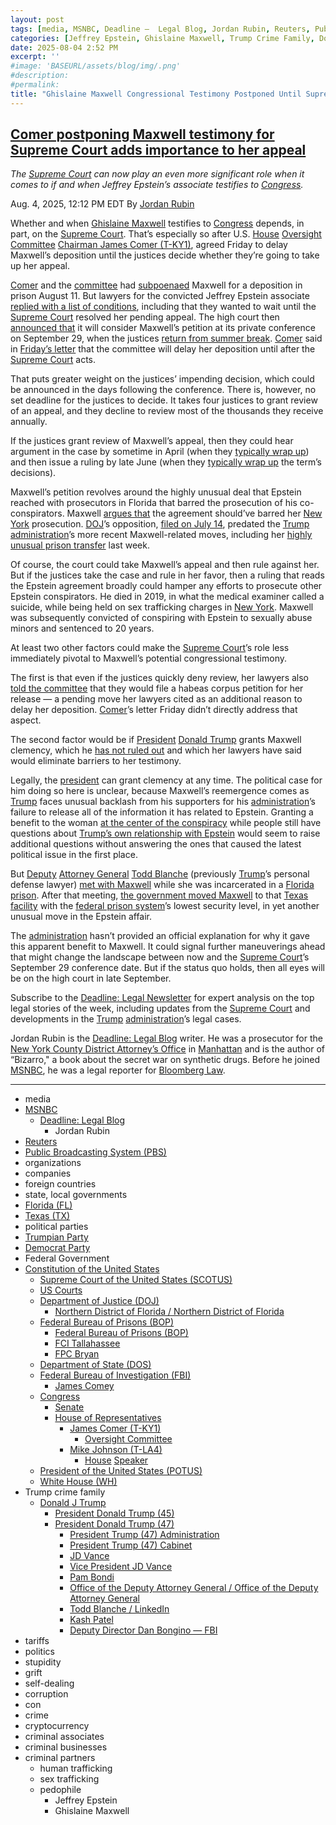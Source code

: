 ```yaml
---
layout: post
tags: [media, MSNBC, Deadline –  Legal Blog, Jordan Rubin, Reuters, Public Broadcasting System (PBS), organizations, companies, foreign countries, state local governments, Florida (FL), Texas (TX), political parties, Trumpian Party, Democrat Party, Federal Government, Constitution of the United States, Supreme Court of the United States (SCOTUS), US Courts, Department of Justice (DOJ), Northern District of Florida / Northern District of Florida, Federal Bureau of Prisons (BOP), Federal Bureau of Prisons (BOP), FCI Tallahassee, FPC Bryan, Department of State (DOS), Federal Bureau of Investigation (FBI), James Comey, Congress, Senate, House of Representatives, James Comer (T-KY1), Oversight Committee, Mike Johnson (T-LA4), House Speaker, President of the United States (POTUS), White House (WH), Trump crime family, Donald J Trump, President Donald Trump (45), President Donald Trump (47), President Trump (47) Administration, President Trump (47) Cabinet, JD Vance, Vice President JD Vance, Pam Bondi, Office of the Deputy Attorney General / Office of the Deputy Attorney General, Todd Blanche / LinkedIn, Kash Patel, Deputy Director Dan Bongino — FBI, tariffs, politics, stupidity, grift, self-dealing, corruption, con, crime, cryptocurrency, criminal associates, criminal businesses, criminal partners, human trafficking, sex trafficking, pedophile, Jeffrey Epstein, Ghislaine Maxwell]
categories: [Jeffrey Epstein, Ghislaine Maxwell, Trump Crime Family, Donald Trump]
date: 2025-08-04 2:52 PM
excerpt: ''
#image: 'BASEURL/assets/blog/img/.png'
#description:
#permalink:
title: "Ghislaine Maxwell Congressional Testimony Postponed Until Supreme Court’s Decision On Her Appeal"
---
```



## [Comer postponing Maxwell testimony for Supreme Court adds importance to her appeal](https://www.msnbc.com/deadline-white-house/deadline-legal-blog/ghislaine-maxwell-testimony-congress-supreme-court-rcna222852)

*The [Supreme Court](https://www.supremecourt.gov/) can now play an even more significant role when it comes to if and when Jeffrey Epstein’s associate testifies to [Congress](https://www.congress.gov/).*

Aug. 4, 2025, 12:12 PM EDT
By [Jordan Rubin](https://www.msnbc.com/author/jordan-rubin-ncpn1301611)

Whether and when [Ghislaine Maxwell](https://www.msnbc.com/deadline-white-house/deadline-legal-blog/jeffrey-epstein-ghislaine-maxwells-sex-crime-convictions-rcna171618) testifies to [Congress](https://www.congress.gov/) depends, in part, on the [Supreme Court](https://www.msnbc.com/deadline-white-house/deadline-legal-blog/supreme-court-partisan-impartial-deadline-newsletter-rcna215610). That’s especially so after U.S. [House](https://www.house.gov/) [Oversight Committee](https://oversight.house.gov/) [Chairman James Comer (T-KY1)](https://comer.house.gov/), agreed Friday to delay Maxwell’s deposition until the justices decide whether they’re going to take up her appeal.

[Comer](https://comer.house.gov/) and the [committee](https://oversight.house.gov/) had [subpoenaed](https://oversight.house.gov/wp-content/uploads/2025/07/2025.07.23-Subpoena-Cover-Letter-to-Maxwell-FINAL.pdf) Maxwell for a deposition in prison August 11. But lawyers for the convicted Jeffrey Epstein associate [replied with a list of conditions](https://www.msnbc.com/deadline-white-house/deadline-legal-blog/ghislaine-maxwell-pardon-congress-testimony-rcna221803), including that they wanted to wait until the [Supreme Court](https://www.supremecourt.gov/) resolved her pending appeal. The high court then [announced that](https://www.msnbc.com/deadline-white-house/deadline-legal-blog/supreme-court-ghislaine-maxwell-review-private-conference-rcna221981) it will consider Maxwell’s petition at its private conference on September 29, when the justices [return from summer break](https://www.scotusblog.com/2024/10/fourteen-cases-to-watch-from-the-supreme-courts-end-of-summer-long-conference/). [Comer](https://comer.house.gov/) said in [Friday’s letter](https://www.nationalreview.com/wp-content/uploads/2025/08/2025.08.01-Letter-to-Ghislaine-Maxwell.pdf?s=03) that the committee will delay her deposition until after the [Supreme Court](https://www.supremecourt.gov/) acts.

That puts greater weight on the justices’ impending decision, which could be announced in the days following the conference. There is, however, no set deadline for the justices to decide. It takes four justices to grant review of an appeal, and they decline to review most of the thousands they receive annually.

If the justices grant review of Maxwell’s appeal, then they could hear argument in the case by sometime in April (when they [typically wrap up](https://www.supremecourt.gov/oral_arguments/2025TermCourtCalendar.pdf)) and then issue a ruling by late June (when they [typically wrap up](https://www.msnbc.com/deadline-white-house/deadline-legal-blog/supreme-court-texas-pornography-first-amendment-age-ruling-rcna193002) the term’s decisions).

Maxwell’s petition revolves around the highly unusual deal that Epstein reached with prosecutors in Florida that barred the prosecution of his co-conspirators. Maxwell [argues that](https://www.msnbc.com/deadline-white-house/deadline-legal-blog/ghislaine-maxwell-supreme-court-appeal-brief-epstein-trump-rcna221567) the agreement should’ve barred her [New York](https://www.ny.gov/) prosecution. [DOJ](https://www.justice.gov/)’s opposition, [filed on July 14](https://www.supremecourt.gov/DocketPDF/24/24-1073/365132/20250714161434468_24-1073_Maxwell_Opp.pdf), predated the [Trump](https://www.donaldjtrump.com/) [administration](https://www.whitehouse.gov/administration/)’s more recent Maxwell-related moves, including her [highly unusual prison transfer](https://www.reed.senate.gov/news/releases/reed-statement-on-unusual-prisoner-transfer-of-ghislaine-maxwell) last week.

Of course, the court could take Maxwell’s appeal and then rule against her. But if the justices take the case and rule in her favor, then a ruling that reads the Epstein agreement broadly could hamper any efforts to prosecute other Epstein conspirators. He died in 2019, in what the medical examiner called a suicide, while being held on sex trafficking charges in [New York](https://www.ny.gov/). Maxwell was subsequently convicted of conspiring with Epstein to sexually abuse minors and sentenced to 20 years.

At least two other factors could make the [Supreme Court](https://www.supremecourt.gov/)’s role less immediately pivotal to Maxwell’s potential congressional testimony.

The first is that even if the justices quickly deny review, her lawyers also [told the committee](https://s3.documentcloud.org/documents/26035113/maxwellcomer072925.pdf) that they would file a habeas corpus petition for her release — a pending move her lawyers cited as an additional reason to delay her deposition. [Comer](https://comer.house.gov/)’s letter Friday didn’t directly address that aspect.

The second factor would be if [President](https://www.whitehouse.gov/) [Donald Trump](https://www.donaldjtrump.com/) grants Maxwell clemency, which he [has not ruled out](https://www.axios.com/2025/07/28/trump-epstein-ghislaine-maxwell-pardon) and which her lawyers have said would eliminate barriers to her testimony.

Legally, the [president](https://www.whitehouse.gov/) can grant clemency at any time. The political case for him doing so here is unclear, because Maxwell’s reemergence comes as [Trump](https://www.donaldjtrump.com/) faces unusual backlash from his supporters for his [administration](https://www.whitehouse.gov/administration/)’s failure to release all of the information it has related to Epstein. Granting a benefit to the woman [at the center of the conspiracy](https://www.msnbc.com/opinion/msnbc-opinion/jeffrey-epstein-ghislaine-maxwell-sex-trafficking-victims-rcna221858) while people still have questions about [Trump’s own relationship with Epstein](https://www.msnbc.com/deadline-white-house/deadline-legal-blog/wall-street-journal-trump-epstein-lawsuit-rcna219968) would seem to raise additional questions without answering the ones that caused the latest political issue in the first place.

But [Deputy](https://www.justice.gov/dag/) [Attorney General](https://www.justice.gov/) [Todd Blanche](https://www.justice.gov/dag/) (previously [Trump](https://www.donaldjtrump.com/)’s personal defense lawyer) [met with Maxwell](https://www.npr.org/2025/07/29/nx-s1-5484129/todd-blanche-epstein-ghislaine-maxwell-trump) while she was incarcerated in a [Florida prison](https://www.bop.gov/locations/institutions/tal/). After that meeting, [the government moved Maxwell](https://www.msnbc.com/deadline-white-house/deadline-legal-blog/ghislaine-maxwell-moved-lower-security-facility-texas-rcna222516) to that [Texas facility](https://www.bop.gov/locations/institutions/bry/) with the [federal prison system](https:/www.bop.gov/)’s lowest security level, in yet another unusual move in the Epstein affair.

The [administration](https://www.whitehouse.gov/administration/) hasn’t provided an official explanation for why it gave this apparent benefit to Maxwell. It could signal further maneuverings ahead that might change the landscape between now and the [Supreme Court](https://www.supremecourt.gov/)’s September 29 conference date. But if the status quo holds, then all eyes will be on the high court in late September.

Subscribe to the [Deadline: Legal Newsletter](https://link.msnbc.com/join/5ck/msnbc-deadlinelegal-signup-inline) for expert analysis on the top legal stories of the week, including updates from the [Supreme Court](https://www.supremecourt.gov/) and developments in the [Trump](https://www.donaldjtrump.com/) [administration](https://www.whitehouse.gov/administration/)’s legal cases.

Jordan Rubin is the [Deadline: Legal Blog](https://www.msnbc.com/deadline-white-house) writer. He was a prosecutor for the [New York County District Attorney’s Office](https://manhattanda.org/) in [Manhattan](https://manhattanda.org/) and is the author of “Bizarro," a book about the secret war on synthetic drugs. Before he joined [MSNBC](https://www.msnbc.com/), he was a legal reporter for [Bloomberg Law](https://pro.bloomberglaw.com/).

----
- media
- [MSNBC](https://www.msnbc.com/)
    - [Deadline: Legal Blog](https://www.msnbc.com/deadline-white-house)
        - Jordan Rubin
- [Reuters](https://www.reuters.com/)
- [Public Broadcasting System (PBS)](https://www.pbs.org/)
- organizations 
- companies
- foreign countries 
- state, local governments
- [Florida (FL)](https://www.myflorida.gov/)
- [Texas (TX)](https://www.texas.gov/)
- political parties 
- [Trumpian Party](https://www.gop.com/)
- [Democrat Party](https://www.democrats.org/)
- Federal Government 
- [Constitution of the United States](https://constitution.congress.gov/)
    - [Supreme Court of the United States (SCOTUS)](https://www.supremecourt.gov/)
    - [US Courts](https://www.uscourts.gov/)
    - [Department of Justice (DOJ)](https://www.justice.gov/)
        - [Northern District of Florida / Northern District of Florida](https://www.justice.gov/usao-ndfl)
    - [Federal Bureau of Prisons (BOP)](https://www.bop.gov/)
        - [Federal Bureau of Prisons (BOP)](https://www.bop.gov/)
        - [FCI Tallahassee](https://www.bop.gov/locations/institutions/tal/)
        - [FPC Bryan](https://www.bop.gov/locations/institutions/bry/)
    - [Department of State (DOS)](https://www.state.gov/)
    - [Federal Bureau of Investigation (FBI)](https://www.fbi.gov/)
        - [James Comey](https://www.fbi.gov/history/directors/james-b-comey)
    - [Congress](https://www.congress.gov/)
        - [Senate](https://www.senate.gov/)
        - [House of Representatives](https://www.house.gov/)
            - [James Comer (T-KY1)](https://comer.house.gov/)
                - [Oversight Committee](https://oversight.house.gov/)
            - [Mike Johnson (T-LA4)](https://mikejohnson.house.gov/)
                - [House](https://www.house.gov/) [Speaker](https://www.speaker.gov/) 
    - [President of the United States (POTUS)](https://www.whitehouse.gov/)
    - [White House (WH)](https://www.whitehouse.gov/)
- Trump crime family 
    - [Donald J Trump](https://www.donaldjtrump.com/)
        - [President Donald Trump (45)](https://trumpwhitehouse.archives.gov/)
        - [President Donald Trump (47)](https://www.whitehouse.gov/administration/donald-j-trump/)
            - [President Trump (47) Administration](https://www.whitehouse.gov/administration/)
            - [President Trump (47) Cabinet](https://www.whitehouse.gov/administration/the-cabinet/)
            - [JD Vance](https://www.linkedin.com/in/jd-vance-770a9047/)
            - [Vice President JD Vance](https://www.whitehouse.gov/administration/jd-vance/)
            - [Pam Bondi](https://www.justice.gov/ag/staff-profile/meet-attorney-general)
            - [Office of the Deputy Attorney General / Office of the Deputy Attorney General](https://www.justice.gov/dag)
            - [Todd Blanche / LinkedIn](https://www.linkedin.com/in/toddblanche/)
            - [Kash Patel](https://www.fbi.gov/about/leadership-and-structure/director-patel)
            - [Deputy Director Dan Bongino — FBI](https://www.fbi.gov/about/leadership-and-structure/deputy-director-dan-bongino)
- tariffs
- politics
- stupidity
- grift
- self-dealing
- corruption
- con
- crime
- cryptocurrency 
- criminal associates
- criminal businesses
- criminal partners
    - human trafficking 
    - sex trafficking 
    - pedophile 
        - Jeffrey Epstein 
        - Ghislaine Maxwell
